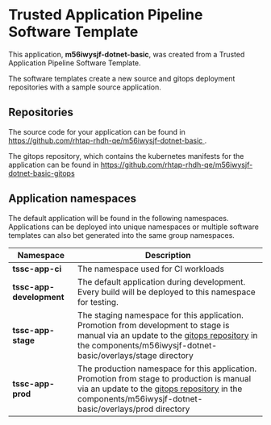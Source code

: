 # Trusted Application Pipeline Software Template

This application, **m56iwysjf-dotnet-basic**, was created from a Trusted Application Pipeline Software Template.

The software templates create a new source and gitops deployment repositories with a sample source application. 

## Repositories

The source code for your application can be found in [https://github.com/rhtap-rhdh-qe/m56iwysjf-dotnet-basic ](https://github.com/rhtap-rhdh-qe/m56iwysjf-dotnet-basic ).
 
The gitops repository, which contains the kubernetes manifests for the application can be found in 
[https://github.com/rhtap-rhdh-qe/m56iwysjf-dotnet-basic-gitops ](https://github.com/rhtap-rhdh-qe/m56iwysjf-dotnet-basic-gitops ) 

## Application namespaces 

The default application will be found in the following namespaces. Applications can be deployed into unique namespaces or multiple software templates can also bet generated into the same group namespaces.  

|  Namespace   |  Description   |  
| -------- | -------- |
| **tssc-app-ci** | The namespace used for CI workloads |
| **tssc-app-development** | The default application during development. Every build will be deployed to this namespace for testing. |
| **tssc-app-stage** | The staging namespace for this application. Promotion from development to stage is manual via an update to the [gitops repository](https://github.com/rhtap-rhdh-qe/m56iwysjf-dotnet-basic-gitops ) in the components/m56iwysjf-dotnet-basic/overlays/stage directory |
| **tssc-app-prod** | The production namespace for this application. Promotion from stage to production is manual via an update to the [gitops repository](https://github.com/rhtap-rhdh-qe/m56iwysjf-dotnet-basic-gitops ) in the components/m56iwysjf-dotnet-basic/overlays/prod directory |